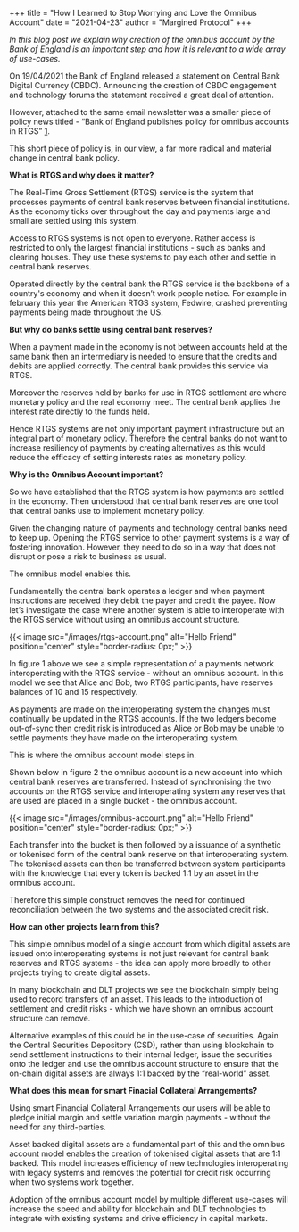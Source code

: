 +++
title = "How I Learned to Stop Worrying and Love the Omnibus Account"
date = "2021-04-23"
author = "Margined Protocol"
+++

_In this blog post we explain why creation of the omnibus account by the Bank of England is an important step and how it is relevant to a wide array of use-cases._

On 19/04/2021 the Bank of England released a statement on Central Bank Digital Currency (CBDC). Announcing the creation of CBDC engagement and technology forums the statement received a great deal of attention.

However, attached to the same email newsletter was a smaller piece of policy news titled - “Bank of England publishes policy for omnibus accounts in RTGS” [1].

This short piece of policy is, in our view, a far more radical and material change in central bank policy.

**What is RTGS and why does it matter?**

The Real-Time Gross Settlement (RTGS) service is the system that processes payments of central bank reserves between financial institutions. As the economy ticks over throughout the day and payments large and small are settled using this system.

Access to RTGS systems is not open to everyone. Rather access is restricted to only the largest financial institutions - such as banks and clearing houses. They use these systems to pay each other and settle in central bank reserves.

Operated directly by the central bank the RTGS service is the backbone of a country's economy and when it doesn’t work people notice. For example in february this year the American RTGS system, Fedwire, crashed preventing payments being made throughout the US.

**But why do banks settle using central bank reserves?**

When a payment made in the economy is not between accounts held at the same bank then an intermediary is needed to ensure that the credits and debits are applied correctly. The central bank provides this service via RTGS.

Moreover the reserves held by banks for use in RTGS settlement are where monetary policy and the real economy meet. The central bank applies the interest rate directly to the funds held.

Hence RTGS systems are not only important payment infrastructure but an integral part of monetary policy. Therefore the central banks do not want to increase resiliency of payments by creating alternatives as this would reduce the efficacy of setting interests rates as monetary policy.

**Why is the Omnibus Account important?**

So we have established that the RTGS system is how payments are settled in the economy. Then understood that central bank reserves are one tool that central banks use to implement monetary policy.

Given the changing nature of payments and technology central banks need to keep up. Opening the RTGS service to other payment systems is a way of fostering innovation. However, they need to do so in a way that does not disrupt or pose a risk to business as usual.

The omnibus model enables this.

Fundamentally the central bank operates a ledger and when payment instructions are received they debit the payer and credit the payee. Now let’s investigate the case where another system is able to interoperate with the RTGS service without using an omnibus account structure.

{{< image src="/images/rtgs-account.png" alt="Hello Friend" position="center" style="border-radius: 0px;" >}}

In figure 1 above we see a simple representation of a payments network interoperating with the RTGS service - without an omnibus account. In this model we see that Alice and Bob, two RTGS participants, have reserves balances of 10 and 15 respectively.

As payments are made on the interoperating system the changes must continually be updated in the RTGS accounts. If the two ledgers become out-of-sync then credit risk is introduced as Alice or Bob may be unable to settle payments they have made on the interoperating system.

This is where the omnibus account model steps in.

Shown below in figure 2 the omnibus account is a new account into which central bank reserves are transferred. Instead of synchronising the two accounts on the RTGS service and interoperating system any reserves that are used are placed in a single bucket - the omnibus account.

{{< image src="/images/omnibus-account.png" alt="Hello Friend" position="center" style="border-radius: 0px;" >}}

Each transfer into the bucket is then followed by a issuance of a synthetic or tokenised form of the central bank reserve on that interoperating system. The tokenised assets can then be transferred between system participants with the knowledge that every token is backed 1:1 by an asset in the omnibus account.

Therefore this simple construct removes the need for continued reconciliation between the two systems and the associated credit risk.

**How can other projects learn from this?**

This simple omnibus model of a single account from which digital assets are issued onto interoperating systems is not just relevant for central bank reserves and RTGS systems - the idea can apply more broadly to other projects trying to create digital assets.

In many blockchain and DLT projects we see the blockchain simply being used to record transfers of an asset. This leads to the introduction of settlement and credit risks - which we have shown an omnibus account structure can remove.

Alternative examples of this could be in the use-case of securities. Again the Central Securities Depository (CSD), rather than using blockchain to send settlement instructions to their internal ledger, issue the securities onto the ledger and use the omnibus account structure to ensure that the on-chain digital assets are always 1:1 backed by the “real-world” asset.

**What does this mean for smart Finacial Collateral Arrangements?**

Using smart Financial Collateral Arrangements our users will be able to pledge initial margin and settle variation margin payments - without the need for any third-parties.

Asset backed digital assets are a fundamental part of this and the omnibus account model enables the creation of tokenised digital assets that are 1:1 backed. This model increases efficiency of new technologies interoperating with legacy systems and removes the potential for credit risk occurring when two systems work together.

Adoption of the omnibus account model by multiple different use-cases will increase the speed and ability for blockchain and DLT technologies to integrate with existing systems and drive efficiency in capital markets.


[1]: https://www.bankofengland.co.uk/news/2021/april/boe-publishes-policy-for-omnibus-accounts-in-rtgs 
[2]: https://nypost.com/2021/02/24/fed-blames-operational-error-that-crashed-fedwire/ 